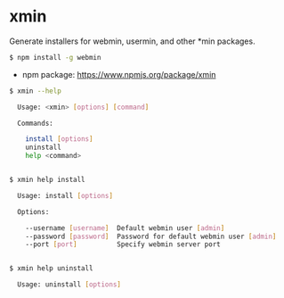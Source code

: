 xmin
===========

Generate installers for webmin, usermin, and other \*min packages.

```bash
$ npm install -g webmin
```
- npm package: <https://www.npmjs.org/package/xmin>

```bash
$ xmin --help

  Usage: <xmin> [options] [command]

  Commands:

    install [options]     
    uninstall             
    help <command>        


$ xmin help install

  Usage: install [options]

  Options:

    --username [username]  Default webmin user [admin]
    --password [password]  Password for default webmin user [admin]
    --port [port]          Specify webmin server port


$ xmin help uninstall

  Usage: uninstall [options]
```
